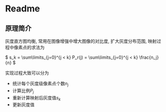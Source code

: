 # Readme

## 原理简介

灰度直方图均衡, 常用在图像增强中增大图像的对比度, 扩大灰度分布范围, 映射过程中像素点的求法为

$
s_k = \sum\limits_{j=0}^{j < k} P_r(j) = \sum\limits_{j=0}^{j < k} \frac{n_j}{n}
$

实现过程大致可以分为

* 统计每个灰度级像素点个数$n_j$
* 计算比例$P_j$
* 重新计算映射后灰度值$s_k$
* 更新灰度值